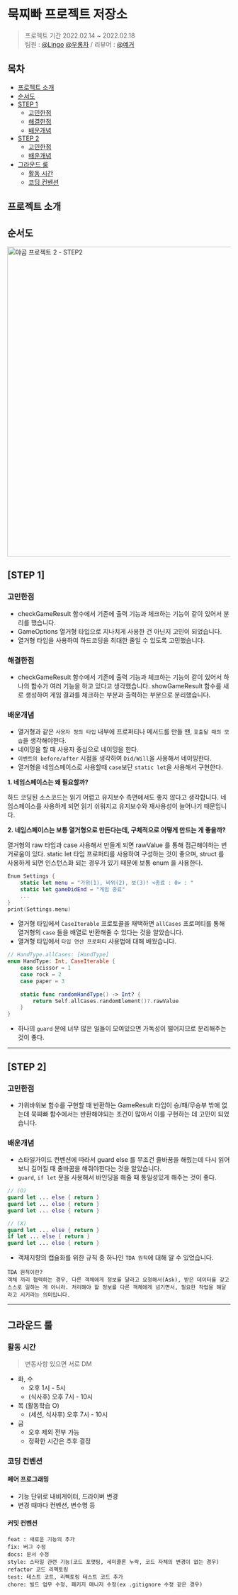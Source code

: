 # 묵찌빠 프로젝트 저장소

> 프로젝트 기간 2022.02.14 ~ 2022.02.18 </br>
팀원 : [@Lingo](https://github.com/llingo) [@우롱차](https://github.com/dnwhd0112) / 리뷰어 : [@예거](https://github.com/Jager-yoo)

## 목차

- [프로젝트 소개](#프로젝트-소개)
- [순서도](#순서도)
- [STEP 1](#step-1)
    + [고민한점](#고민한점)
    + [해결한점](#해결한점)
    + [배운개념](#배운개념)
- [STEP 2](#step-2)
    + [고민한점](#고민한점)
    + [배운개념](#배운개념)
- [그라운드 룰](#그라운드-룰)
    + [활동 시간](#활동-시간)
    + [코딩 컨벤션](#코딩-컨벤션)


## 프로젝트 소개

## 순서도
<img width="700" alt="야곰 프로젝트 2 - STEP2" src="https://user-images.githubusercontent.com/94151993/154623905-6b50dd1d-2eda-4bce-aa8c-7bc2707fbec4.png">

## [STEP 1]

### 고민한점
- checkGameResult 함수에서 기존에 출력 기능과 체크하는 기능이 같이 있어서 분리를 했습니다.
- GameOptions 열거형 타입으로 지나치게 사용한 건 아닌지 고민이 되었습니다.
- 열거형 타입을 사용하여 하드코딩을 최대한 줄일 수 있도록 고민했습니다.

### 해결한점
- checkGameResult 함수에서 기존에 출력 기능과 체크하는 기능이 같이 있어서 하나의 함수가 여러 기능을 하고 있다고 생각했습니다. showGameResult 함수를 새로 생성하여 게임 결과를 체크하는 부분과 출력하는 부분으로 분리했습니다.

### 배운개념

- 열거형과 같은 `사용자 정의 타입` 내부에 프로퍼티나 메서드를 만들 땐, `호출될 때의 모습`을 생각해야한다.
- 네이밍을 할 때 사용자 중심으로 네이밍을 한다.
- `이벤트의 before/after` 시점을 생각하여 `Did/Will`을 사용해서 네이밍한다.
- 열거형을 네임스페이스로 사용할때 `case`보단 `static let`을 사용해서 구현한다.

**1. 네임스페이스는 왜 필요할까?**

하드 코딩된 소스코드는 읽기 어렵고 유지보수 측면에서도 좋지 않다고 생각합니다.
네임스페이스를 사용하게 되면 읽기 쉬워지고 유지보수와 재사용성이 늘어나기 때문입니다.

**2. 네임스페이스는 보통 열거형으로 만든다는데, 구체적으로 어떻게 만드는 게 좋을까?**

열거형의 raw 타입과 case 사용해서 만들게 되면 rawValue 를 통해 접근해야하는 번거로움이 있다.
static let 타입 프로퍼티를 사용하여 구성하는 것이 좋으며, 
struct 를 사용하게 되면 인스턴스화 되는 경우가 있기 때문에 보통 enum 을 사용한다.

```swift
Enum Settings {
    static let menu = "가위(1), 바위(2), 보(3)! <종료 : 0> : "
    static let gameDidEnd = "게임 종료"
    ...
}
print(Settings.menu)
```

- 열거형 타입에서 `CaseIterable` 프로토콜을 채택하면 `allCases` 프로퍼티를 통해 열거형의 `case` 들을 배열로 반환해줄 수 있다는 것을 알았습니다.
- 열겨형 타입에서 `타입 연산 프로퍼티` 사용법에 대해 배웠습니다.

```swift
// HandType.allCases: [HandType]
enum HandType: Int, CaseIterable {
    case scissor = 1
    case rock = 2
    case paper = 3
    
    static func randomHandType() -> Int? {
        return Self.allCases.randomElement()?.rawValue
    }
}
```

- 하나의 `guard` 문에 너무 많은 일들이 모여있으면 가독성이 떨어지므로 분리해주는 것이 좋다.

---

## [STEP 2]

### 고민한점
- 가위바위보 함수를 구현할 때 반환하는 GameResult 타입이 승/패/무승부 밖에 없는데 묵찌빠 함수에서는 반환해야되는 조건이 많아서 이를 구현하는 데 고민이 되었습니다.

### 배운개념
- 스타일가이드 컨벤션에 따라서 guard else 를 무조건 줄바꿈을 해줬는데 다시 읽어보니 길어질 때 줄바꿈을 해줘야한다는 것을 알았습니다.
- `guard`, `if let` 문을 사용해서 바인딩을 해줄 때 통일성있게 해주는 것이 좋다.

```swift
// (O)
guard let ... else { return }
guard let ... else { return }
guard let ... else { return }
```

```swift
// (X)
guard let ... else { return }
if let ... else { return }
guard let ... else { return }
```

- 객체지향의 캡슐화를 위한 규칙 중 하나인 `TDA 원칙`에 대해 알 수 있었습니다.
```
TDA 원칙이란? 
객체 끼리 협력하는 경우, 다른 객체에게 정보를 달라고 요청해서(Ask), 받은 데이터를 갖고 스스로 일하는 게 아니라. 처리해야 할 정보를 다른 객체에게 넘기면서, 필요한 작업을 해달라고 시키라는 의미입니다.
```

---

## 그라운드 룰
### 활동 시간

> 변동사항 있으면 서로 DM

- 화, 수
    - 오후 1시 - 5시
    - (식사후) 오후 7시 - 10시
- 목 (활동학습 O)
    - (세션, 식사후) 오후 7시 - 10시
- 금
    - 오후 제외 전부 가능
    - 정확한 시간은 추후 결정

### 코딩 컨벤션
#### 페어 프로그래밍
- 기능 단위로 내비게이터, 드라이버 변경
- 변경 때마다 컨벤션, 변수명 등

#### 커밋 컨벤션
```
feat : 새로운 기능의 추가
fix: 버그 수정
docs: 문서 수정
style: 스타일 관련 기능(코드 포맷팅, 세미콜론 누락, 코드 자체의 변경이 없는 경우)
refactor 코드 리펙토링
test: 테스트 코트, 리펙토링 테스트 코드 추가
chore: 빌드 업무 수정, 패키지 매니저 수정(ex .gitignore 수정 같은 경우)
```
